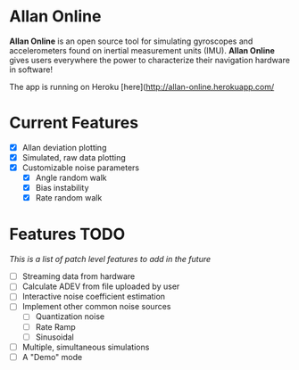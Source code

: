# Allan Online

**Allan Online** is an open source tool for simulating gyroscopes and accelerometers found on inertial measurement units (IMU). 
**Allan Online** gives users everywhere the power to characterize their navigation hardware in software!

The app is running on Heroku [here](http://allan-online.herokuapp.com/

# Current Features

- [x] Allan deviation plotting
- [x] Simulated, raw data plotting
- [x] Customizable noise parameters
    - [x] Angle random walk
    - [x] Bias instability
    - [x] Rate random walk

# Features TODO

*This is a list of patch level features to add in the future*

- [ ] Streaming data from hardware
- [ ] Calculate ADEV from file uploaded by user
- [ ] Interactive noise coefficient estimation
- [ ] Implement other common noise sources
    - [ ] Quantization noise
    - [ ] Rate Ramp
    - [ ] Sinusoidal
- [ ] Multiple, simultaneous simulations
- [ ] A "Demo" mode
